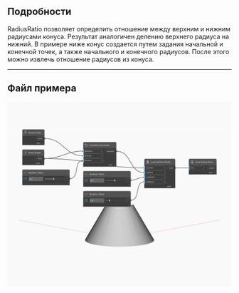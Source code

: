 ## Подробности
RadiusRatio позволяет определить отношение между верхним и нижним радиусами конуса. Результат аналогичен делению верхнего радиуса на нижний. В примере ниже конус создается путем задания начальной и конечной точек, а также начального и конечного радиусов. После этого можно извлечь отношение радиусов из конуса.
___
## Файл примера

![RadiusRatio](./Autodesk.DesignScript.Geometry.Cone.RadiusRatio_img.jpg)

